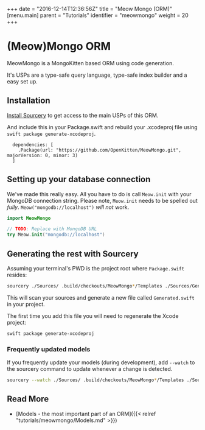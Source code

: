 +++
date = "2016-12-14T12:36:56Z"
title = "Meow Mongo (ORM)"
[menu.main]
  parent = "Tutorials"
  identifier = "meowmongo"
  weight = 20
+++

# (Meow)Mongo ORM

MeowMongo is a MongoKitten based ORM using code generation.

It's USPs are a type-safe query language, type-safe index builder and a easy set up.

## Installation

[Install Sourcery](https://github.com/krzysztofzablocki/Sourcery#installing) to get access to the main USPs of this ORM.

And include this in your Package.swift and rebuild your .xcodeproj file using `swift package generate-xcodeproj`.

```
  dependencies: [
    .Package(url: "https://github.com/OpenKitten/MeowMongo.git", majorVersion: 0, minor: 3)
  ]
```

## Setting up your database connection

We've made this really easy. All you have to do is call `Meow.init` with your MongoDB connection string.
Please note, `Meow.init` needs to be spelled out *fully*. `Meow("mongodb://localhost")` *will not* work.

```swift
import MeowMongo

// TODO: Replace with MongoDB URL
try Meow.init("mongodb://localhost")
```

## Generating the rest with Sourcery

Assuming your terminal's PWD is the project root where `Package.swift` resides:

```sh
sourcery ./Sources/ .build/checkouts/MeowMongo*/Templates ./Sources/Generated.swift
```

This will scan your sources and generate a new file called `Generated.swift` in your project.

The first time you add this file you will need to regenerate the Xcode project:

```sh
swift package generate-xcodeproj
```

### Frequently updated models

If you frequently update your models (during development), add `--watch` to the sourcery command to update whenever a change is detected.

```sh
sourcery --watch ./Sources/ .build/checkouts/MeowMongo*/Templates ./Sources/Generated.swift
```

## Read More

- [Models - the most important part of an ORM]({{< relref "tutorials/meowmongo/Models.md" >}})
